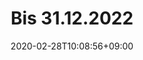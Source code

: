 ---
title: "Bis 31.12.2022"
date: 2020-02-28T10:08:56+09:00
description: 
draft: false
collapsible: true
weight: 2
---